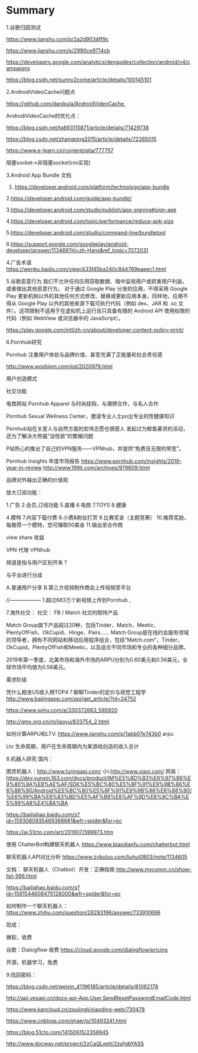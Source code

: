 # Summary

1.谷歌归因测试

https://www.jianshu.com/p/2a2d9034ff9c

https://www.jianshu.com/p/2990ce9714cb


https://developers.google.com/analytics/devguides/collection/android/v4/campaigns

https://blog.csdn.net/sunny2come/article/details/100145101

2.AndrodiVideoCache问题点

https://github.com/danikula/AndroidVideoCache 

AndrodiVideoCache的优化点：

https://blog.csdn.net/ta893115871/article/details/71429738

https://blog.csdn.net/zhangping2015/article/details/72265015

https://www.e-learn.cn/content/qita/777757

阻塞socket->非阻塞socket(nio实现)

3.Android App Bundle 文档

1. https://developer.android.com/platform/technology/app-bundle

2.https://developer.android.com/guide/app-bundle/

3.https://developer.android.com/studio/publish/app-signing#sign-apk

4.https://developer.android.com/topic/performance/reduce-apk-size

5.https://developer.android.com/studio/command-line/bundletool

6.https://support.google.com/googleplay/android-developer/answer/113469?hl=zh-Hans&ref_topic=7072031

4.广告术语
https://wenku.baidu.com/view/433f45ba240c844769eaeec1.html

5.谷歌恶意行为
我们不允许任何应用窃取数据、暗中监视用户或损害用户利益，或者做出其他恶意行为。
对于通过 Google Play 分发的应用，不得采用 Google Play 更新机制以外的其他任何方式修改、替换或更新应用本身。同样地，应用不得从 Google Play 以外的其他来源下载可执行代码（例如 dex、JAR 和 .so 文件）。这项限制不适用于在虚拟机上运行且只具备有限的 Android API 使用权限的代码（例如 WebView 或浏览器中的 JavaScript）。

https://play.google.com/intl/zh-cn/about/developer-content-policy-print/

6.Pornhub研究

Pornhub 注重用户体验与品牌价值，甚至充满了正能量和社会责任感

http://www.woshipm.com/pd/2020979.html

用户创造模式

社交功能

电商网站 Pornhub Apparel 与时尚挂钩，与潮牌合作，与名人合作

Pornhub Sexual Wellness Center，邀请专业人士po出专业的性健康知识

Pornhub站在关爱人与自然方面的宏伟志愿也很感人
发起过为鲸鱼募资的活动，还为了解决大熊猫“没性欲”的繁殖问题

P站热心的推出了自己的VPN服务——VPNhub，并提供“免费且无限的带宽”。

Pornhub Insights 年度市场报告
https://www.pornhub.com/insights/2019-year-in-review
http://www.199it.com/archives/979609.html

品牌对外输出正确的价值观


放大订阅功能：

1.广告
2.会员,订阅功能
5.直播
6.电商
7.TOYS
8.健康


4.模特
7.内容下载付费
8.小费&粉丝打赏
9.比赛奖金（主题竞赛）
10.推荐奖励，每推荐一个模特，您可赚取50美金
11.输出至合作商

view share 收益

 VPN 代理 VPNhub

频道是指与用户区别开来？

与平台进行分成




A.普通用户分享
B.第三方视频制作商会上传视频至平台

//——————
1.超过683万个新视频上传到Pornhub ,

7.海外社交：
社交：
FB / Match
社交的矩阵产品


Match Group旗下产品超过20种，包括Tinder、Match、Meetic、PlentyOfFish、OkCupid、Hinge、Pairs……
Match Group是在线约会服务领域的领导者，拥有不同网站和移动应用程序组合，包括“Match.com”，Tinder，OkCupid，PlentyOfFish和Meetic，以及适合不同市场和专业的各种细分品牌。


2019年第一季度，北美市场和海外市场的ARPU分别为0.60美元和0.56美元，全球市场平均值为0.58美元。

需求阶级

凭什么稳坐US收入榜TOP4？聊聊Tinder的定价与视觉工程学
http://www.baijingapp.com/api/get_article/?id=24752


https://www.sohu.com/a/330372663_585920

http://gmx.org.cn/m/jiaoyu/833754_2.html

如何计算ARPU和LTV:
https://www.jianshu.com/p/1abb07e743b0
arpu 

Ltv 生命周期，用户在生命周期内为某游戏创造的收入总计

8.机器人研究
国内：

图灵机器人：http://www.turingapi.com/
小i:http://www.xiaoi.com/
网易：https://dev.yunxin.163.com/docs/product/IM%E5%8D%B3%E6%97%B6%E9%80%9A%E8%AE%AF/SDK%E5%BC%80%E5%8F%91%E9%9B%86%E6%88%90/Android%E5%BC%80%E5%8F%91%E9%9B%86%E6%88%90/%E6%99%BA%E8%83%BD%E5%AF%B9%E8%AF%9D%E6%9C%BA%E5%99%A8%E4%BA%BA



https://baijiahao.baidu.com/s?id=1593060935469368681&wfr=spider&for=pc

https://ai.51cto.com/art/201907/599973.htm


使用 ChatterBot构建聊天机器人
https://www.biaodianfu.com/chatterbot.html

聊天机器人API对比分析
https://www.zybuluo.com/liuhui0803/note/1134605


文档：
聊天机器人（Chatbot）开发：正确指南
http://www.mycomm.cn/show-list-566.html

https://baijiahao.baidu.com/s?id=1591544608475128000&wfr=spider&for=pc

如何制作一个聊天机器人：
https://www.zhihu.com/question/28283196/answer/733910696


现成：

微软，收费

谷歌：Dialogflow 收费 https://cloud.google.com/dialogflow/pricing

开源，机器学习，免费

9.找回密码：

https://blog.csdn.net/weixin_41196185/article/details/81062178

http://api.yesapi.cn/docs-api-App.User.SendResetPasswordEmailCode.html

https://www.kancloud.cn/zoujingli/xiaoding-web/730478

https://www.cnblogs.com/shaer/p/10493241.html

https://blog.51cto.com/14150615/2356945

http://www.docway.net/project/2zCaQLeelt/2za1gbYASS
